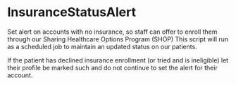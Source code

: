 # InsuranceStatusAlert
Set alert on accounts with no insurance, so staff can offer to enroll them through our Sharing Healthcare Options Program (SHOP)
This script will run as a scheduled job to maintain an updated status on our patients.

If the patient has declined insurance enrollment (or tried and is ineligible) let their profile be marked such and do not continue to set the alert for their account.
